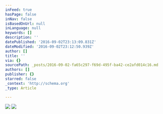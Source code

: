 ```yaml
---
inFeed: true
hasPage: false
inNav: false
isBasedOnUrl: null
inLanguage: null
keywords: []
description: ''
datePublished: '2016-09-02T23:13:09.831Z'
dateModified: '2016-09-02T23:12:50.939Z'
author: []
title: ''
via: {}
sourcePath: _posts/2016-09-02-fa65c297-f69d-495f-ba42-ce2afd014c16.md
authors: []
publisher: {}
starred: false
_context: 'http://schema.org'
_type: Article

---
```

![](https://the-grid-user-content.s3-us-west-2.amazonaws.com/6c85c2e0-e34a-4cf6-8934-94f5deb8cd99.jpg)
![](https://the-grid-user-content.s3-us-west-2.amazonaws.com/df446ba6-d89f-45a6-8061-c5540a12c9a1.jpg)